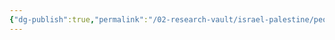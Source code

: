 ```yaml
---
{"dg-publish":true,"permalink":"/02-research-vault/israel-palestine/people/habis-majali/","created":"2025-08-22T20:59:20.318-04:00","updated":"2025-08-22T21:00:05.351-04:00"}
---
```


